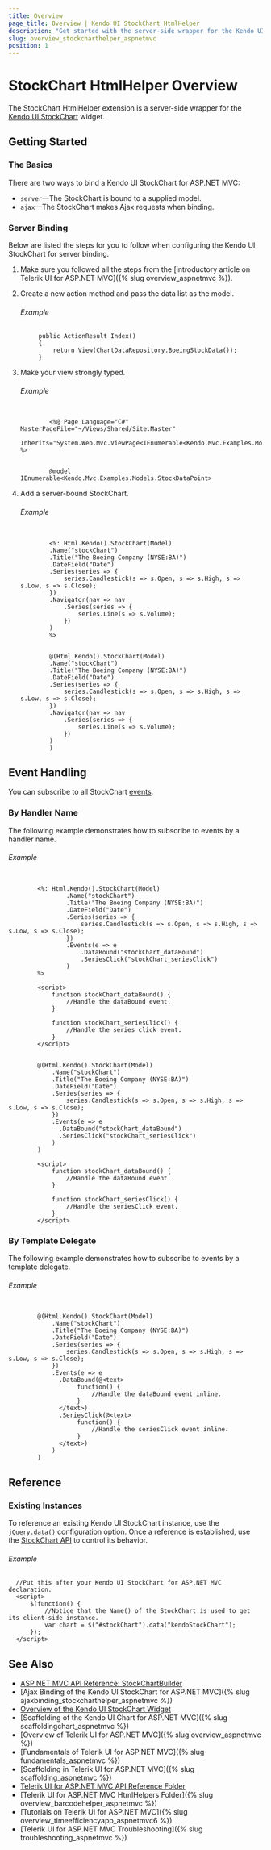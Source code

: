 ```yaml
---
title: Overview
page_title: Overview | Kendo UI StockChart HtmlHelper
description: "Get started with the server-side wrapper for the Kendo UI StockChart widget for ASP.NET MVC."
slug: overview_stockcharthelper_aspnetmvc
position: 1
---
```


# StockChart HtmlHelper Overview

The StockChart HtmlHelper extension is a server-side wrapper for the [Kendo UI StockChart](https://demos.telerik.com/kendo-ui/financial/index) widget.

## Getting Started

### The Basics

There are two ways to bind a Kendo UI StockChart for ASP.NET MVC:

* `server`&mdash;The StockChart is bound to a supplied model.
* `ajax`&mdash;The StockChart makes Ajax requests when binding.

### Server Binding

Below are listed the steps for you to follow when configuring the Kendo UI StockChart for server binding.

1. Make sure you followed all the steps from the [introductory article on Telerik UI for ASP.NET MVC]({% slug overview_aspnetmvc %}).

1. Create a new action method and pass the data list as the model.

    ###### Example

            public ActionResult Index()
            {
                return View(ChartDataRepository.BoeingStockData());
            }

1. Make your view strongly typed.

    ###### Example

    ```tab-ASPX

            <%@ Page Language="C#" MasterPageFile="~/Views/Shared/Site.Master"
               		 Inherits="System.Web.Mvc.ViewPage<IEnumerable<Kendo.Mvc.Examples.Models.StockDataPoint>>" %>
    ```
    ```tab-Razor

            @model IEnumerable<Kendo.Mvc.Examples.Models.StockDataPoint>
    ```

1. Add a server-bound StockChart.

    ###### Example

    ```tab-ASPX

            <%: Html.Kendo().StockChart(Model)
            .Name("stockChart")
            .Title("The Boeing Company (NYSE:BA)")
            .DateField("Date")
            .Series(series => {
                series.Candlestick(s => s.Open, s => s.High, s => s.Low, s => s.Close);
            })
            .Navigator(nav => nav
                .Series(series => {
                    series.Line(s => s.Volume);
                })
            )
            %>
    ```
    ```tab-Razor

            @(Html.Kendo().StockChart(Model)
            .Name("stockChart")
            .Title("The Boeing Company (NYSE:BA)")
            .DateField("Date")
            .Series(series => {
                series.Candlestick(s => s.Open, s => s.High, s => s.Low, s => s.Close);
            })
            .Navigator(nav => nav
                .Series(series => {
                    series.Line(s => s.Volume);
                })
            )
            )
    ```

## Event Handling

You can subscribe to all StockChart [events](/api/javascript/dataviz/ui/stock-chart#events).

### By Handler Name

The following example demonstrates how to subscribe to events by a handler name.

###### Example

```tab-ASPX

        <%: Html.Kendo().StockChart(Model)
    	        .Name("stockChart")
    	        .Title("The Boeing Company (NYSE:BA)")
    	        .DateField("Date")
    	        .Series(series => {
    	            series.Candlestick(s => s.Open, s => s.High, s => s.Low, s => s.Close);
    	        })
                .Events(e => e
                    .DataBound("stockChart_dataBound")
                    .SeriesClick("stockChart_seriesClick")
                )
        %>

        <script>
            function stockChart_dataBound() {
                //Handle the dataBound event.
            }

            function stockChart_seriesClick() {
                //Handle the series click event.
            }
        </script>
```
```tab-Razor

        @(Html.Kendo().StockChart(Model)
    		.Name("stockChart")
    		.Title("The Boeing Company (NYSE:BA)")
    		.DateField("Date")
    		.Series(series => {
    		    series.Candlestick(s => s.Open, s => s.High, s => s.Low, s => s.Close);
    		})
    		.Events(e => e
    		  .DataBound("stockChart_dataBound")
    		  .SeriesClick("stockChart_seriesClick")
    		)
        )

        <script>
            function stockChart_dataBound() {
                //Handle the dataBound event.
            }

            function stockChart_seriesClick() {
                //Handle the seriesClick event.
            }
        </script>
```

### By Template Delegate

The following example demonstrates how to subscribe to events by a template delegate.

###### Example

```tab-Razor

        @(Html.Kendo().StockChart(Model)
    		.Name("stockChart")
    		.Title("The Boeing Company (NYSE:BA)")
    		.DateField("Date")
    		.Series(series => {
    		    series.Candlestick(s => s.Open, s => s.High, s => s.Low, s => s.Close);
    		})
    		.Events(e => e
    		  .DataBound(@<text>
    		       function() {
    		           //Handle the dataBound event inline.
    		       }
    		  </text>)
    		  .SeriesClick(@<text>
    		       function() {
    		           //Handle the seriesClick event inline.
    		       }
    		  </text>)
    		)
        )
```

## Reference

### Existing Instances

To reference an existing Kendo UI StockChart instance, use the [`jQuery.data()`](http://api.jquery.com/jQuery.data/) configuration option. Once a reference is established, use the [StockChart API](http://docs.telerik.com/kendo-ui/api/javascript/dataviz/ui/stock-chart#methods) to control its behavior.

###### Example

      //Put this after your Kendo UI StockChart for ASP.NET MVC declaration.
      <script>
          $(function() {
              //Notice that the Name() of the StockChart is used to get its client-side instance.
              var chart = $("#stockChart").data("kendoStockChart");
          });
      </script>

## See Also

* [ASP.NET MVC API Reference: StockChartBuilder](http://docs.telerik.com/aspnet-mvc/api/Kendo.Mvc.UI.Fluent/StockChartBuilder)
* [Ajax Binding of the Kendo UI StockChart for ASP.NET MVC]({% slug ajaxbinding_stockcharthelper_aspnetmvc %})
* [Overview of the Kendo UI StockChart Widget](http://docs.telerik.com/kendo-ui/controls/charts/stockchart/overview)
* [Scaffolding of the Kendo UI Chart for ASP.NET MVC]({% slug scaffoldingchart_aspnetmvc %})
* [Overview of Telerik UI for ASP.NET MVC]({% slug overview_aspnetmvc %})
* [Fundamentals of Telerik UI for ASP.NET MVC]({% slug fundamentals_aspnetmvc %})
* [Scaffolding in Telerik UI for ASP.NET MVC]({% slug scaffolding_aspnetmvc %})
* [Telerik UI for ASP.NET MVC API Reference Folder](http://docs.telerik.com/kendo-ui/api/Kendo.Mvc/AggregateFunction)
* [Telerik UI for ASP.NET MVC HtmlHelpers Folder]({% slug overview_barcodehelper_aspnetmvc %})
* [Tutorials on Telerik UI for ASP.NET MVC]({% slug overview_timeefficiencyapp_aspnetmvc6 %})
* [Telerik UI for ASP.NET MVC Troubleshooting]({% slug troubleshooting_aspnetmvc %})
